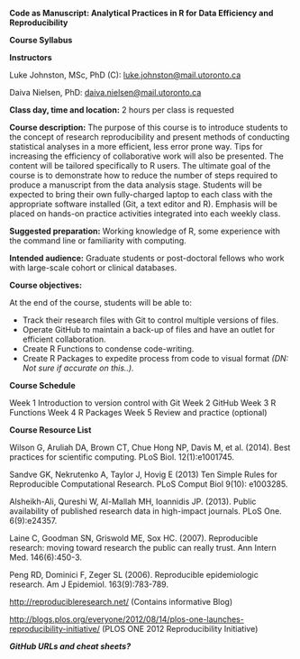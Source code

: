 **Code as Manuscript: Analytical Practices in R for Data Efficiency and Reproducibility**

**Course Syllabus**


**Instructors**

Luke Johnston, MSc, PhD (C):
luke.johnston@mail.utoronto.ca

Daiva Nielsen, PhD: daiva.nielsen@mail.utoronto.ca

**Class day, time and location:** 2 hours per class is requested
 	 
**Course description:** 
The purpose of this course is to introduce students to the concept of research reproducibility and present methods of conducting statistical analyses in a more efficient, less error prone way. Tips for increasing the efficiency of collaborative work will also be presented. The content will be tailored specifically to R users. The ultimate goal of the course is to demonstrate how to reduce the number of steps required to produce a manuscript from the data analysis stage. Students will be expected to bring their own fully-charged laptop to each class with the appropriate software installed (Git, a text editor and R). Emphasis will be placed on hands-on practice activities integrated into each weekly class.

**Suggested preparation:** Working knowledge of R, some experience with the command line or familiarity with computing. 

**Intended audience:** Graduate students or post-doctoral fellows who work with large-scale cohort or clinical databases.

**Course objectives:**

At the end of the course, students will be able to:

* Track their research files with Git to control multiple versions of files.
* Operate GitHub to maintain a back-up of files and have an outlet for efficient collaboration.
* Create R Functions to condense code-writing.
* Create R Packages to expedite process from code to visual format *(DN: Not sure if accurate on this..).*


**Course Schedule**

Week 1 	Introduction to version control with Git
Week 2 	GitHub
Week 3 	R Functions
Week 4 	R Packages
Week 5	Review and practice (optional) 
 
**Course Resource List**

Wilson G, Aruliah DA, Brown CT, Chue Hong NP, Davis M, et al. (2014). Best practices for scientific computing. PLoS Biol. 12(1):e1001745.

Sandve GK, Nekrutenko A, Taylor J, Hovig E (2013) Ten Simple Rules for Reproducible Computational Research. PLoS Comput Biol 9(10): e1003285.

Alsheikh-Ali, Qureshi W, Al-Mallah MH, Ioannidis JP. (2013). Public availability of published research data in high-impact journals. PLoS One. 6(9):e24357.

Laine C, Goodman SN, Griswold ME, Sox HC. (2007). Reproducible research: moving toward research the public can really trust. Ann Intern Med. 146(6):450-3.

Peng RD, Dominici F, Zeger SL (2006). Reproducible epidemiologic research. Am J Epidemiol. 163(9):783-789.

http://reproducibleresearch.net/ (Contains informative Blog)

http://blogs.plos.org/everyone/2012/08/14/plos-one-launches-reproducibility-initiative/ (PLOS ONE 2012 Reproducibility Initiative)

***GitHub URLs and cheat sheets?***

